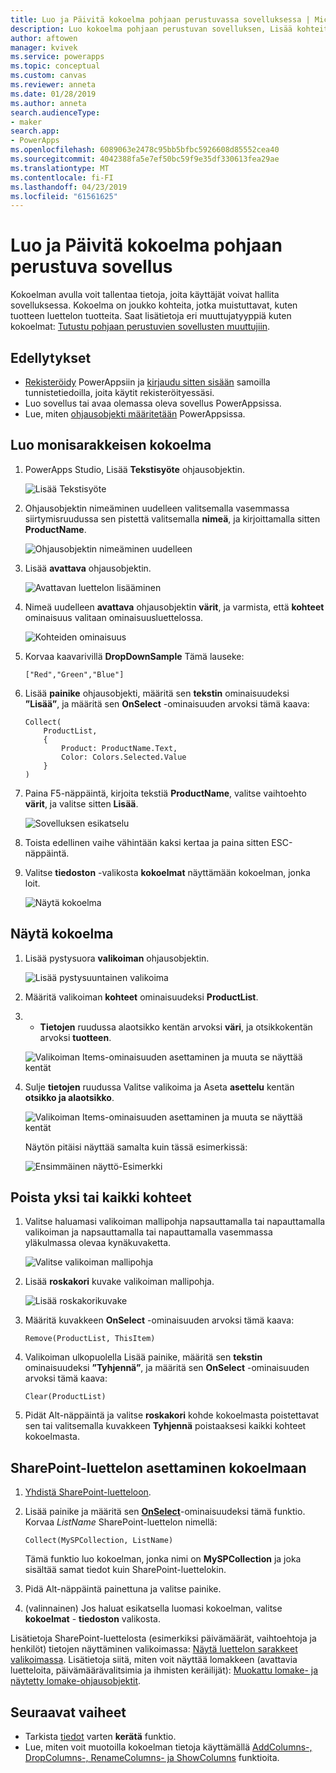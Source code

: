 ```yaml
---
title: Luo ja Päivitä kokoelma pohjaan perustuvassa sovelluksessa | Microsoft Docs
description: Luo kokoelma pohjaan perustuvan sovelluksen, Lisää kohteita kokoelmaan ja vähintään yksi kohteiden poistaminen
author: aftowen
manager: kvivek
ms.service: powerapps
ms.topic: conceptual
ms.custom: canvas
ms.reviewer: anneta
ms.date: 01/28/2019
ms.author: anneta
search.audienceType:
- maker
search.app:
- PowerApps
ms.openlocfilehash: 6089063e2478c95bb5bfbc5926608d85552cea40
ms.sourcegitcommit: 4042388fa5e7ef50bc59f9e35df330613fea29ae
ms.translationtype: MT
ms.contentlocale: fi-FI
ms.lasthandoff: 04/23/2019
ms.locfileid: "61561625"
---
```

# <a name="create-and-update-a-collection-in-a-canvas-app"></a>Luo ja Päivitä kokoelma pohjaan perustuva sovellus

Kokoelman avulla voit tallentaa tietoja, joita käyttäjät voivat hallita sovelluksessa. Kokoelma on joukko kohteita, jotka muistuttavat, kuten tuotteen luettelon tuotteita. Saat lisätietoja eri muuttujatyyppiä kuten kokoelmat: [Tutustu pohjaan perustuvien sovellusten muuttujiin](working-with-variables.md).

## <a name="prerequisites"></a>Edellytykset

- [Rekisteröidy](../signup-for-powerapps.md) PowerAppsiin ja [kirjaudu sitten sisään](https://web.powerapps.com?utm_source=padocs&utm_medium=linkinadoc&utm_campaign=referralsfromdoc) samoilla tunnistetiedoilla, joita käytit rekisteröityessäsi.
- Luo sovellus tai avaa olemassa oleva sovellus PowerAppsissa.
- Lue, miten [ohjausobjekti määritetään](add-configure-controls.md) PowerAppsissa.

## <a name="create-a-multicolumn-collection"></a>Luo monisarakkeisen kokoelma

1. PowerApps Studio, Lisää **Tekstisyöte** ohjausobjektin.

    ![Lisää Tekstisyöte](./media/create-update-collection/add-textbox.png)

1. Ohjausobjektin nimeäminen uudelleen valitsemalla vasemmassa siirtymisruudussa sen pistettä valitsemalla **nimeä**, ja kirjoittamalla sitten **ProductName**.

    ![Ohjausobjektin nimeäminen uudelleen](./media/create-update-collection/rename-textbox.png)

1. Lisää **avattava** ohjausobjektin.

    ![Avattavan luettelon lisääminen](./media/create-update-collection/add-dropdown.png)

1. Nimeä uudelleen **avattava** ohjausobjektin **värit**, ja varmista, että **kohteet** ominaisuus valitaan ominaisuusluettelossa.

    ![Kohteiden ominaisuus](./media/create-update-collection/items-property.png)

1. Korvaa kaavarivillä **DropDownSample** Tämä lauseke:

    `["Red","Green","Blue"]`

1. Lisää **painike** ohjausobjekti, määritä sen **tekstin** ominaisuudeksi **”Lisää”**, ja määritä sen **OnSelect** -ominaisuuden arvoksi tämä kaava:

    ```powerapps-dot
    Collect(
        ProductList,
        {
            Product: ProductName.Text,
            Color: Colors.Selected.Value
        }
    )
    ```

1. Paina F5-näppäintä, kirjoita tekstiä **ProductName**, valitse vaihtoehto **värit**, ja valitse sitten **Lisää**.

    ![Sovelluksen esikatselu](./media/create-update-collection/preview-add.png)

1. Toista edellinen vaihe vähintään kaksi kertaa ja paina sitten ESC-näppäintä.

1. Valitse **tiedoston** -valikosta **kokoelmat** näyttämään kokoelman, jonka loit.

    ![Näytä kokoelma](./media/create-update-collection/show-collection.png)

## <a name="show-a-collection"></a>Näytä kokoelma

1. Lisää pystysuora **valikoiman** ohjausobjektin.

    ![Lisää pystysuuntainen valikoima](./media/create-update-collection/add-gallery.png)

1. Määritä valikoiman **kohteet** ominaisuudeksi **ProductList**.

1. - **Tietojen** ruudussa alaotsikko kentän arvoksi **väri**, ja otsikkokentän arvoksi **tuotteen**.

    ![Valikoiman Items-ominaisuuden asettaminen ja muuta se näyttää kentät](./media/create-update-collection/configure-gallery.png)

1. Sulje **tietojen** ruudussa Valitse valikoima ja Aseta **asettelu** kentän **otsikko ja alaotsikko**.

    ![Valikoiman Items-ominaisuuden asettaminen ja muuta se näyttää kentät](./media/create-update-collection/change-layout.png)

    Näytön pitäisi näyttää samalta kuin tässä esimerkissä:

    ![Ensimmäinen näyttö-Esimerkki](./media/create-update-collection/screen-example1.png)

## <a name="remove-one-or-all-items"></a>Poista yksi tai kaikki kohteet

1. Valitse haluamasi valikoiman mallipohja napsauttamalla tai napauttamalla valikoiman ja napsauttamalla tai napauttamalla vasemmassa yläkulmassa olevaa kynäkuvaketta.

    ![Valitse valikoiman mallipohja](./media/create-update-collection/select-template.png)

1. Lisää **roskakori** kuvake valikoiman mallipohja.

    ![Lisää roskakorikuvake](./media/create-update-collection/trash-icon.png)

1. Määritä kuvakkeen **OnSelect** -ominaisuuden arvoksi tämä kaava:

    `Remove(ProductList, ThisItem)`

1. Valikoiman ulkopuolella Lisää painike, määritä sen **tekstin** ominaisuudeksi **”Tyhjennä”**, ja määritä sen **OnSelect** -ominaisuuden arvoksi tämä kaava:

    `Clear(ProductList)`

1. Pidät Alt-näppäintä ja valitse **roskakori** kohde kokoelmasta poistettavat sen tai valitsemalla kuvakkeen **Tyhjennä** poistaaksesi kaikki kohteet kokoelmasta.

## <a name="put-a-sharepoint-list-into-a-collection"></a>SharePoint-luettelon asettaminen kokoelmaan

1. [Yhdistä SharePoint-luetteloon](connections/connection-sharepoint-online.md#create-a-connection).

1. Lisää painike ja määritä sen **[OnSelect](controls/properties-core.md)**-ominaisuudeksi tämä funktio. Korvaa *ListName* SharePoint-luettelon nimellä:<br>

    `Collect(MySPCollection, ListName)`

    Tämä funktio luo kokoelman, jonka nimi on **MySPCollection** ja joka sisältää samat tiedot kuin SharePoint-luettelokin.

1. Pidä Alt-näppäintä painettuna ja valitse painike.

1. (valinnainen) Jos haluat esikatsella luomasi kokoelman, valitse **kokoelmat** - **tiedoston** valikosta.

Lisätietoja SharePoint-luettelosta (esimerkiksi päivämäärät, vaihtoehtoja ja henkilöt) tietojen näyttäminen valikoimassa: [Näytä luettelon sarakkeet valikoimassa](connections/connection-sharepoint-online.md#show-list-columns-in-a-gallery). Lisätietoja siitä, miten voit näyttää lomakkeen (avattavia luetteloita, päivämäärävalitsimia ja ihmisten keräilijät): [Muokattu lomake- ja näytetty lomake-ohjausobjektit](controls/control-form-detail.md).

## <a name="next-steps"></a>Seuraavat vaiheet

- Tarkista [tiedot](functions/function-clear-collect-clearcollect.md) varten **kerätä** funktio.
- Lue, miten voit muotoilla kokoelman tietoja käyttämällä [AddColumns-, DropColumns-, RenameColumns- ja ShowColumns](functions/function-table-shaping.md) funktioita.
